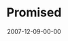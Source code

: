 ---
layout: message
category: message
series: "Hero"
title: "Promised"
date: 2007-12-09-00-00
message_id: 471
audio: "http://s3.amazonaws.com/crossroads-media/messages/audio/Hero_Week_1_Promised_12_02_07_Brian_Tome.mp3"
audio-duration: "27:55"
explicit: false
---